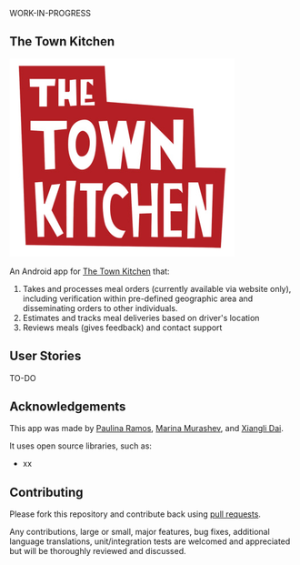WORK-IN-PROGRESS

## The Town Kitchen

![The Town Kitchen](images/logo.png)

An Android app for [The Town Kitchen](http://thetownkitchen.com) that:

1. Takes and processes meal orders (currently available via website only), including verification within pre-defined geographic area and disseminating orders to other individuals.
2. Estimates and tracks meal deliveries based on driver's location
3. Reviews meals (gives feedback) and contact support

## User Stories

TO-DO

## Acknowledgements

This app was made by [Paulina Ramos](https://github.com/paulinar), [Marina Murashev](https://github.com/marinamurashev), and [Xiangli Dai](https://github.com/XiangliDai).

It uses open source libraries, such as:

 * xx

## Contributing

Please fork this repository and contribute back using
[pull requests](https://github.com/paulinar/the-town-kitchen/pulls).

Any contributions, large or small, major features, bug fixes, additional
language translations, unit/integration tests are welcomed and appreciated
but will be thoroughly reviewed and discussed.
